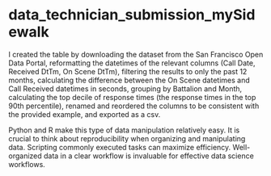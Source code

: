 # data_technician_submission_mySidewalk

I created the table by downloading the dataset from the San Francisco Open Data Portal, reformatting the datetimes of the relevant columns (Call Date, Received DtTm, On Scene DtTm), filtering the results to only the past 12 months, calculating the difference between the On Scene datetimes and Call Received datetimes in seconds, grouping by Battalion and Month, calculating the top decile of response times (the response times in the top 90th percentile), renamed and reordered the columns to be consistent with the provided example, and exported as a csv.

Python and R make this type of data manipulation relatively easy.  It is crucial to think about reproducibility when organizing and manipulating data.  Scripting commonly executed tasks can maximize efficiency.  Well-organized data in a clear workflow is invaluable for effective data science workflows.  
